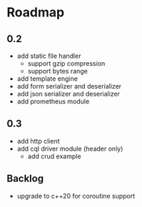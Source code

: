 # Roadmap

## 0.2

- add static file handler
	- support gzip compression
	- support bytes range
- add template engine
- add form serializer and deserializer
- add json serializer and deserializer
- add prometheus module

## 0.3

- add http client
- add cql driver module (header only)
	- add crud example

## Backlog

- upgrade to c++20 for coroutine support

